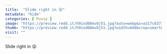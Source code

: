 ```yaml
---
title:  "Slide right in 😜"
metadate: "hide"
categories: [ Pussy ]
image: "https://preview.redd.it/h9ixd68mv8j51.jpg?auto=webp&s=a317c6371f72827995e2d4b26806c9b4fbb5d462"
thumb: "https://preview.redd.it/h9ixd68mv8j51.jpg?width=640&crop=smart&auto=webp&s=0845f621a41df879d3b973fee080363fbcd9f897"
visit: ""
---
```

Slide right in 😜

